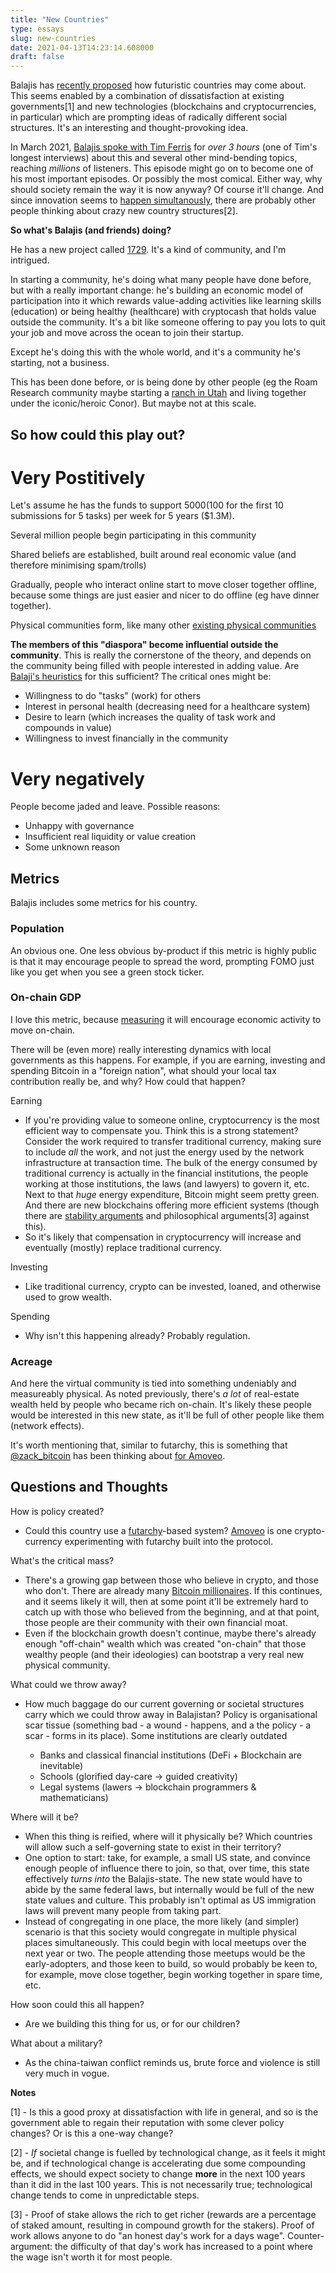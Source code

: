 ```yaml
---
title: "New Countries"
type: essays
slug: new-countries
date: 2021-04-13T14:23:14.608000
draft: false
---
```




Balajis has [recently proposed](https://1729.com/how-to-start-a-new-country/#task) how futuristic countries may come about. This seems enabled by a combination of dissatisfaction at existing governments[1] and new technologies (blockchains and cryptocurrencies, in particular) which are prompting ideas of radically different social structures. It's an interesting and thought-provoking idea.

In March 2021, [Balajis spoke with Tim Ferris](https://tim.blog/2021/03/24/balaji-srinivasan/) for _over 3 hours_ (one of Tim's longest interviews) about this and several other mind-bending topics, reaching _millions_ of listeners. This episode might go on to become one of his most important episodes. Or possibly the most comical. Either way, why should society remain the way it is now anyway? Of course it'll change. And since innovation seems to [happen simultanously](https://en.wikipedia.org/wiki/Multiple_discovery), there are probably other people thinking about crazy new country structures[2].

**So what's Balajis (and friends) doing?**

He has a new project called [1729](1729.com/). It's a kind of community, and I'm intrigued.

In starting a community, he's doing what many people have done before, but with a really important change: he's building an economic model of participation into it which rewards value-adding activities like learning skills (education) or being healthy (healthcare) with cryptocash that holds value outside the community. It's a bit like someone offering to pay you lots to quit your job and move across the ocean to join their startup.

Except he's doing this with the whole world, and it's a community he's starting, not a business.

This has been done before, or is being done by other people (eg the Roam Research community maybe starting a [ranch in Utah](https://twitter.com/webdevMason/status/1343661853180743680) and living together under the iconic/heroic Conor). But maybe not at this scale.

## So how could this play out?

# Very Postitively

Let's assume he has the funds to support $5000 ($100 for the first 10 submissions for 5 tasks) per week for 5 years ($1.3M).

Several million people begin participating in this community

Shared beliefs are established, built around real economic value (and therefore minimising spam/trolls)

Gradually, people who interact online start to move closer together offline, because some things are just easier and nicer to do offline (eg have dinner together).

Physical communities form, like many other [existing physical communities](https://en.wikipedia.org/wiki/List_of_Jewish_communities_in_the_United_Kingdom)

**The members of this "diaspora" become influential outside the community**. This is really the cornerstone of the theory, and depends on the community being filled with people interested in adding value. Are [Balaji's heuristics](https://1729.com/a-newsletter-that-pays-you/#detail) for this sufficient? The critical ones might be:

* Willingness to do "tasks" (work) for others
* Interest in personal health (decreasing need for a healthcare system)
* Desire to learn (which increases the quality of task work and compounds in value)
* Willingness to invest financially in the community

# Very negatively

People become jaded and leave. Possible reasons:

* Unhappy with governance
* Insufficient real liquidity or value creation
* Some unknown reason

## Metrics

Balajis includes some metrics for his country.

### Population

An obvious one. One less obvious by-product if this metric is highly public is that it may encourage people to spread the word, prompting FOMO just like you get when you see a green stock ticker.

### On-chain GDP

I love this metric, because [measuring](https://www.whatmatters.com/the-book/) it will encourage economic activity to move on-chain.

There will be (even more) really interesting dynamics with local governments as this happens. For example, if you are earning, investing and spending Bitcoin in a "foreign nation", what should your local tax contribution really be, and why? How could that happen?

Earning

* If you're providing value to someone online, cryptocurrency is the most efficient way to compensate you. Think this is a strong statement? Consider the work required to transfer traditional currency, making sure to include _all_ the work, and not just the energy used by the network infrastructure at transaction time. The bulk of the energy consumed by traditional currency is actually in the financial institutions, the people working at those institutions, the laws (and lawyers) to govern it, etc. Next to that _huge_ energy expenditure, Bitcoin might seem pretty green. And there are new blockchains offering more efficient systems (though there are [stability arguments](https://github.com/zack-bitcoin/amoveo-docs/blob/master//other_blockchains/proof_of_stake.md) and philosophical arguments[3] against this).
* So it's likely that compensation in cryptocurrency will increase and eventually (mostly) replace traditional currency.

Investing

* Like traditional currency, crypto can be invested, loaned, and otherwise used to grow wealth.

Spending

* Why isn't this happening already? Probably regulation.

### Acreage

And here the virtual community is tied into something undeniably and measureably physical. As noted previously, there's _a lot_ of real-estate wealth held by people who became rich on-chain. It's likely these people would be interested in this new state, as it'll be full of other people like them (network effects).

It's worth mentioning that, similar to futarchy, this is something that [@zack_bitcoin](https://twitter.com/zack_bitcoin) has been thinking about [for Amoveo](https://twitter.com/zack_bitcoin/status/1379753364985155587).

## Questions and Thoughts

How is policy created?

* Could this country use a [futarchy](https://en.wikipedia.org/wiki/Futarchy)-based system? [Amoveo](https://amoveo.io/) is one crypto-currency experimenting with futarchy built into the protocol.

What's the critical mass?

* There's a growing gap between those who believe in crypto, and those who don't. There are already many [Bitcoin millionaires](https://balajis.com/the-billionaire-flippening/). If this continues, and it seems likely it will, then at some point it'll be extremely hard to catch up with those who believed from the beginning, and at that point, those people are their community with their own financial moat.
* Even if the blockchain growth doesn't continue, maybe there's already enough "off-chain" wealth which was created "on-chain" that those wealthy people (and their ideologies) can bootstrap a very real new physical community.

What could we throw away?

* How much baggage do our current governing or societal structures carry which we could throw away in Balajistan? Policy is organisational scar tissue (something bad - a wound - happens, and a the policy - a scar - forms in its place). Some institutions are clearly outdated

  - Banks and classical financial institutions (DeFi + Blockchain are inevitable)
  - Schools (glorified day-care -> guided creativity)
  - Legal systems (lawers -> blockchain programmers & mathematicians)

Where will it be?

* When this thing is reified, where will it physically be? Which countries will allow such a self-governing state to exist in their territory?
* One option to start: take, for example, a small US state, and convince enough people of influence there to join, so that, over time, this state effectively _turns into_ the Balajis-state. The new state would have to abide by the same federal laws, but internally would be full of the new state values and culture. This probably isn't optimal as US immigration laws will prevent many people from taking part.
* Instead of congregating in one place, the more likely (and simpler) scenario is that this society would congregate in multiple physical places simultaneously. This could begin with local meetups over the next year or two. The people attending those meetups would be the early-adopters, and those keen to build, so would probably be keen to, for example, move close together, begin working together in spare time, etc.

How soon could this all happen?

* Are we building this thing for us, or for our children?

What about a military?

* As the china-taiwan conflict reminds us, brute force and violence is still very much in vogue.

**Notes**

[1] - Is this a good proxy at dissatisfaction with life in general, and so is the government able to regain their reputation with some clever policy changes? Or is this a one-way change?

[2] - _If_ societal change is fuelled by technological change, as it feels it might be, and if technological change is accelerating due some compounding effects, we should expect society to change **more** in the next 100 years than it did in the last 100 years. This is not necessarily true; technological change tends to come in unpredictable steps.

[3] - Proof of stake allows the rich to get richer (rewards are a percentage of staked amount, resulting in compound growth for the stakers). Proof of work allows anyone to do "an honest day's work for a days wage". Counter-argument: the difficulty of that day's work has increased to a point where the wage isn't worth it for most people.

